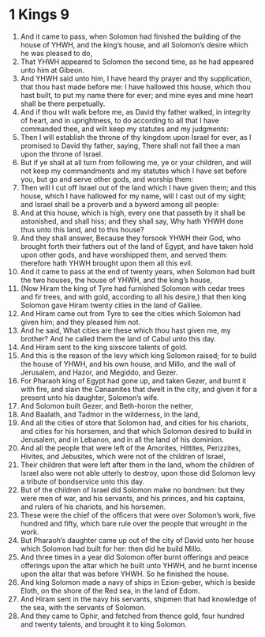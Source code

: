 ﻿# 1 Kings 9
1. And it came to pass, when Solomon had finished the building of the house of YHWH, and the king’s house, and all Solomon’s desire which he was pleased to do, 
2. That YHWH appeared to Solomon the second time, as he had appeared unto him at Gibeon. 
3. And YHWH said unto him, I have heard thy prayer and thy supplication, that thou hast made before me: I have hallowed this house, which thou hast built, to put my name there for ever; and mine eyes and mine heart shall be there perpetually. 
4. And if thou wilt walk before me, as David thy father walked, in integrity of heart, and in uprightness, to do according to all that I have commanded thee, and wilt keep my statutes and my judgments: 
5. Then I will establish the throne of thy kingdom upon Israel for ever, as I promised to David thy father, saying, There shall not fail thee a man upon the throne of Israel. 
6. But if ye shall at all turn from following me, ye or your children, and will not keep my commandments and my statutes which I have set before you, but go and serve other gods, and worship them: 
7. Then will I cut off Israel out of the land which I have given them; and this house, which I have hallowed for my name, will I cast out of my sight; and Israel shall be a proverb and a byword among all people: 
8. And at this house, which is high, every one that passeth by it shall be astonished, and shall hiss; and they shall say, Why hath YHWH done thus unto this land, and to this house? 
9. And they shall answer, Because they forsook YHWH their God, who brought forth their fathers out of the land of Egypt, and have taken hold upon other gods, and have worshipped them, and served them: therefore hath YHWH brought upon them all this evil. 
10.  And it came to pass at the end of twenty years, when Solomon had built the two houses, the house of YHWH, and the king’s house, 
11. (Now Hiram the king of Tyre had furnished Solomon with cedar trees and fir trees, and with gold, according to all his desire,) that then king Solomon gave Hiram twenty cities in the land of Galilee. 
12. And Hiram came out from Tyre to see the cities which Solomon had given him; and they pleased him not. 
13. And he said, What cities are these which thou hast given me, my brother? And he called them the land of Cabul unto this day. 
14. And Hiram sent to the king sixscore talents of gold. 
15.  And this is the reason of the levy which king Solomon raised; for to build the house of YHWH, and his own house, and Millo, and the wall of Jerusalem, and Hazor, and Megiddo, and Gezer. 
16. For Pharaoh king of Egypt had gone up, and taken Gezer, and burnt it with fire, and slain the Canaanites that dwelt in the city, and given it for a present unto his daughter, Solomon’s wife. 
17. And Solomon built Gezer, and Beth-horon the nether, 
18. And Baalath, and Tadmor in the wilderness, in the land, 
19. And all the cities of store that Solomon had, and cities for his chariots, and cities for his horsemen, and that which Solomon desired to build in Jerusalem, and in Lebanon, and in all the land of his dominion. 
20. And all the people that were left of the Amorites, Hittites, Perizzites, Hivites, and Jebusites, which were not of the children of Israel, 
21. Their children that were left after them in the land, whom the children of Israel also were not able utterly to destroy, upon those did Solomon levy a tribute of bondservice unto this day. 
22. But of the children of Israel did Solomon make no bondmen: but they were men of war, and his servants, and his princes, and his captains, and rulers of his chariots, and his horsemen. 
23. These were the chief of the officers that were over Solomon’s work, five hundred and fifty, which bare rule over the people that wrought in the work. 
24.  But Pharaoh’s daughter came up out of the city of David unto her house which Solomon had built for her: then did he build Millo. 
25.  And three times in a year did Solomon offer burnt offerings and peace offerings upon the altar which he built unto YHWH, and he burnt incense upon the altar that was before YHWH. So he finished the house. 
26.  And king Solomon made a navy of ships in Ezion-geber, which is beside Eloth, on the shore of the Red sea, in the land of Edom. 
27. And Hiram sent in the navy his servants, shipmen that had knowledge of the sea, with the servants of Solomon. 
28. And they came to Ophir, and fetched from thence gold, four hundred and twenty talents, and brought it to king Solomon. 
